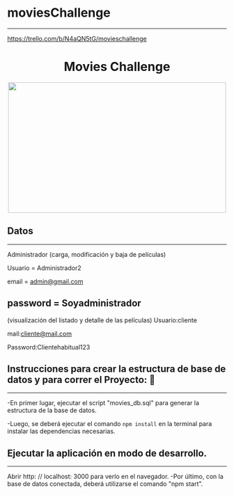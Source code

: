 # moviesChallenge
---
https://trello.com/b/N4aQN5tG/movieschallenge

<h1 align="center"> Movies Challenge</h1>
<p align="center"><img src="https://user-images.githubusercontent.com/84512521/148664637-0d6fde6c-f2d4-495a-b474-409819f98235.gif" width=500px height=300px></img></p>

## Datos
---
Administrador (carga, modificación y baja de películas)

Usuario = Administrador2

email = admin@gmail.com 

password = Soyadministrador
---
 (visualización del listado y detalle de las películas)
Usuario:cliente

mail:cliente@mail.com

Password:Clientehabitual123

## Instrucciones para crear la estructura de base de datos y para correr el Proyecto: 🔧
---
-En primer lugar, ejecutar el script "movies_db.sql" para generar la estructura de la base de datos.

-Luego, se deberá ejecutar el comando ```npm install``` en la terminal para instalar las dependencias necesarias.

## Ejecutar la aplicación en modo de desarrollo.
---
Abrir http: // localhost: 3000 para verlo en el navegador.
-Por último, con la base de datos conectada, deberá utilizarse el comando "npm start".





